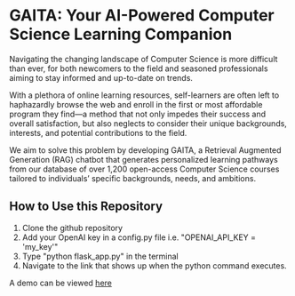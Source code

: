# GAITA: Your AI-Powered Computer Science Learning Companion

Navigating the changing landscape of Computer Science is more difficult than ever, for both newcomers to the field and seasoned professionals aiming to stay informed and up-to-date on trends. 

With a plethora of online learning resources, self-learners are often left to haphazardly browse the web and enroll in the first or most affordable program they find—a method that not only impedes their success and overall satisfaction, but also neglects to consider their unique backgrounds, interests, and potential contributions to the field. 

We aim to solve this problem by developing GAITA, a Retrieval Augmented Generation (RAG) chatbot that generates personalized learning pathways from our database of over 1,200 open-access Computer Science courses tailored to individuals’ specific backgrounds, needs, and ambitions. 

## How to Use this Repository

1. Clone the github repository
2. Add your OpenAI key in a config.py file
i.e. "OPENAI_API_KEY = 'my_key'"
3. Type "python flask_app.py" in the terminal
4. Navigate to the link that shows up when the python command executes.

A demo can be viewed [here](https://www.youtube.com/watch?v=w2K40FYflj8&feature=youtu.be)
